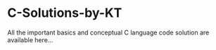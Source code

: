 # C-Solutions-by-KT
All the important basics and conceptual  C language code solution are available here...
